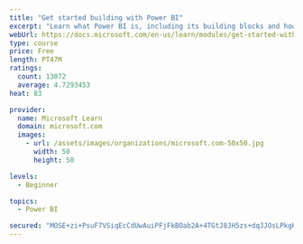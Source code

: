 ```yaml
---
title: "Get started building with Power BI"
excerpt: "Learn what Power BI is, including its building blocks and how they work together."
webUrl: https://docs.microsoft.com/en-us/learn/modules/get-started-with-power-bi/
type: course
price: Free
length: PT47M
ratings:
  count: 13072
  average: 4.7293453
heat: 83

provider:
  name: Microsoft Learn
  domain: microsoft.com
  images:
    - url: /assets/images/organizations/microsoft.com-50x50.jpg
      width: 50
      height: 50

levels:
  - Beginner

topics:
  - Power BI

secured: "MOSE+zi+PsuF7VSiqEcCdUwAuiPFjFkBOab2A+4TGtJ8JH5zs+dqJJOsLPkgK6Mdc3a4zUi+zwqugjMT02yVfTDsGfM4mxXy4W5f6NQ5SBChylsRNh2E5jU2kzU/DfPqdIZt4CYabGME266YgVLVL0cJe8mqhLIIeFs55+lTi2th5OWYZtX1VL/k+y/nvsESFRLCthpDFlNytq9Tkkt+OfeQY7BZXGJus/z/hRnFIZWyTn/fqHCCBwncML/uyal/jrc+z5a2SDeCFV2/+/4d1n8HCAaLrNH/VEOVHdbNQnSt09WnkoH1vU7fXxrmc3ZUZaCAgyfnB+RFnRptzbiGvUML/DlCwlNBJBZkvzNqbwLgmEa3OYFaNym+GVk3Ry90mvyTIr1FGBBBshqZwe7amg==;5mG17IoCyZo6596XP9SrVg=="
---
```


